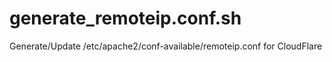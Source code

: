 # generate_remoteip.conf.sh
Generate/Update /etc/apache2/conf-available/remoteip.conf for CloudFlare

